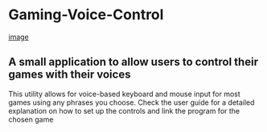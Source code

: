 # Gaming-Voice-Control
[image](https://i.imgur.com/5t2Mzze.png)
## A small application to allow users to control their games with their voices
This utility allows for voice-based keyboard and mouse input for most games using any phrases you choose.
Check the user guide for a detailed explanation on how to set up the controls and link the program for the chosen game
